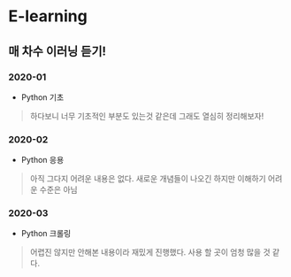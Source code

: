 # E-learning

## 매 차수 이러닝 듣기!

### 2020-01
- Python 기초

> 하다보니 너무 기초적인 부분도 있는것 같은데 그래도 열심히 정리해보자!

### 2020-02
- Python 응용
> 아직 그다지 어려운 내용은 없다. 새로운 개념들이 나오긴 하지만 이해하기 어려운 수준은 아님

### 2020-03
- Python 크롤링
> 어렵진 않지만 안해본 내용이라 재밌게 진행했다. 사용 할 곳이 엄청 많을 것 같다.
